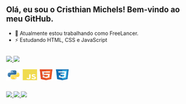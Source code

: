 ## Olá, eu sou o Cristhian Michels! Bem-vindo ao meu GitHub.

- 🔭 Atualmente estou trabalhando como FreeLancer.
- ⚡ Estudando HTML, CSS e JavaScript

##
<div>
  <a href="https://beacons.ai/CristhianMichels">
    <img height="160em" src="https://github-readme-stats.vercel.app/api?username=CristhianMichels&show_icons=true&theme=dark&include_all_commits=true&count_private=true"/>
    <img height="160em" src="https://github-readme-stats.vercel.app/api/top-langs/?username=CristhianMichels&layout=compact&langs_count=16&theme=dark"/>
  </a>
</div>


</div>

<div style="display: inline_block"><br>
  <img align="center" alt="Cris-Python" height="30" width="40" src="https://raw.githubusercontent.com/devicons/devicon/master/icons/python/python-original.svg">
  <img align="center" alt="Cris-Js" height="30" width="40" src="https://raw.githubusercontent.com/devicons/devicon/master/icons/javascript/javascript-plain.svg">
  <img align="center" alt="Cris-HTML" height="30" width="40" src="https://raw.githubusercontent.com/devicons/devicon/master/icons/html5/html5-original.svg">
  <img align="center" alt="Cris-CSS" height="30" width="40" src="https://raw.githubusercontent.com/devicons/devicon/master/icons/css3/css3-original.svg">
</div>

##

<div>
 
  <a href="https://instagram.com/cris.michelss" target="_blank">
    <img src="https://img.shields.io/badge/Instagram-3F2A60?style=for-the-badge&logo=instagram&logoColor=white" target="_blank"/>
  </a>

  <a href="https://https://discord.com/users/541039517008658434" target="_blank">
    <img src="https://img.shields.io/badge/Discord-7289DA?style=for-the-badge&logo=discord&logoColor=white" target="_blank"/>
  </a>
  <a href="mailto:cristhianpostmichelscpm@gmail.com" target="_blank">
    <img src="https://img.shields.io/badge/-Gmail-323333?style=for-the-badge&logo=gmail&logoColor=white" target="_blank"/>
  </a>
  
</div>
